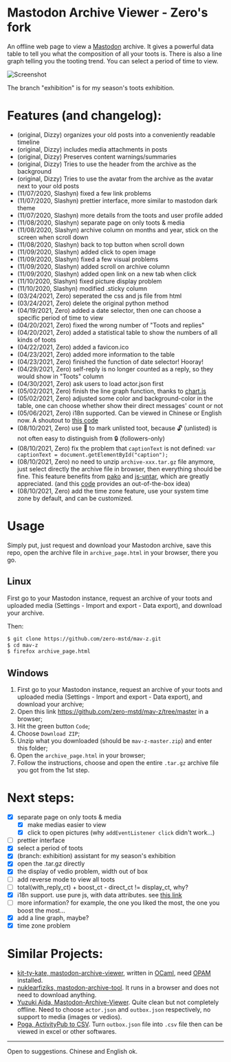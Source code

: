 # Mastodon Archive Viewer - Zero's fork

An offline web page to view a [Mastodon](https://joinmastodon.org) archive. It gives a powerful data table to tell you what the composition of all your toots is. There is also a line graph telling you the tooting trend. You can select a period of time to view.

![Screenshot](https://cdn.jsdelivr.net/gh/zero-mstd/figure-bed@master/mav-z_screenshot.png "Screenshot of this tool")

The branch "exhibition" is for my season's toots exhibition.

# Features (and changelog):

* (original, Dizzy) organizes your old posts into a conveniently readable timeline
* (original, Dizzy) includes media attachments in posts
* (original, Dizzy) Preserves content warnings/summaries
* (original, Dizzy) Tries to use the header from the archive as the background
* (original, Dizzy) Tries to use the avatar from the archive as the avatar next to your old posts
* (11/07/2020, Slashyn) fixed a few link problems
* (11/07/2020, Slashyn) prettier interface, more similar to mastodon dark theme
* (11/07/2020, Slashyn) more details from the toots and user profile added
* (11/08/2020, Slashyn) separate page on only toots & media
* (11/08/2020, Slashyn) archive column on months and year, stick on the screen when scroll down
* (11/08/2020, Slashyn) back to top button when scroll down
* (11/09/2020, Slashyn) added click to open image
* (11/09/2020, Slashyn) fixed a few visual problems
* (11/09/2020, Slashyn) added scroll on archive column
* (11/09/2020, Slashyn) added open link on a new tab when click
* (11/10/2020, Slashyn) fixed picture display problem
* (11/10/2020, Slashyn) modified .sticky column
* (03/24/2021, Zero) seperated the css and js file from html
* (03/24/2021, Zero) delete the original python method
* (04/19/2021, Zero) added a date selector, then one can choose a specific period of time to view
* (04/20/2021, Zero) fixed the wrong number of "Toots and replies"
* (04/20/2021, Zero) added a statistical table to show the numbers of all kinds of toots
* (04/22/2021, Zero) added a favicon.ico
* (04/23/2021, Zero) added more information to the table
* (04/23/2021, Zero) finished the function of date selector! Hooray!
* (04/29/2021, Zero) self-reply is no longer counted as a reply, so they would show in "Toots" column
* (04/30/2021, Zero) ask users to load actor.json first
* (05/02/2021, Zero) finish the line graph function, thanks to [chart.js](https://www.chartjs.org/)
* (05/02/2021, Zero) adjusted some color and background-color in the table, one can choose whether show their direct messages' count or not
* (05/06/2021, Zero) i18n supported. Can be viewed in Chinese or English now. A shoutout to [this code](https://codesandbox.io/s/ipfeu)
* (08/10/2021, Zero) use 🔑 to mark unlisted toot, because 🔓 (unlisted) is not often easy to distinguish from 🔒 (followers-only)
* (08/10/2021, Zero) fix the problem that `captionText` is not defined: `var captionText = document.getElementById("caption");`
* (08/10/2021, Zero) no need to unzip `archive-xxx.tar.gz` file anymore, just select directly the archive file in browser, then everything should be fine. This feature benefits from [pako](https://github.com/nodeca/pako) and [js-untar](https://github.com/InvokIT/js-untar), which are greatly appreciated. (and this [code](https://stackoverflow.com/a/65448758) provides an out-of-the-box idea)
* (08/10/2021, Zero) add the time zone feature, use your system time zone by default, and can be customized.

# Usage

Simply put, just request and download your Mastodon archive, save this repo, open the archive file in `archive_page.html` in your browser, there you go.

## Linux

First go to your Mastodon instance, request an archive of your toots and uploaded media (Settings - Import and export - Data export), and download your archive.

Then:
```bash
$ git clone https://github.com/zero-mstd/mav-z.git
$ cd mav-z
$ firefox archive_page.html
```

## Windows
1. First go to your Mastodon instance, request an archive of your toots and uploaded media (Settings - Import and export - Data export), and download your archive;
2. Open this link <https://github.com/zero-mstd/mav-z/tree/master> in a browser;
3. Hit the green button `Code`;
4. Choose `Download ZIP`;
5. Unzip what you downloaded (should be `mav-z-master.zip`) and enter this folder;
6. Open the `archive_page.html` in your browser;
7. Follow the instructions, choose and open the entire `.tar.gz` archive file you got from the 1st step.

# Next steps:

- [x] separate page on only toots & media
	- [x] make medias easier to view
	- [x] click to open pictures (why `addEventListener click` didn't work...)
- [ ] prettier interface
- [x] select a period of toots
- [x]  (branch: exhibition) assistant for my season's exhibition
- [x] open the .tar.gz directly
- [x] the display of vedio problem, width out of box
- [ ] add reverse mode to view all toots
- [ ] total(with_reply_ct) + boost_ct - direct_ct != display_ct, why?
- [x] i18n support. use pure js, with data attributes. see [this link](https://codeburst.io/translating-your-website-in-pure-javascript-98b9fa4ce427)
- [ ] more information? for example, the one you liked the most, the one you boost the most…
- [x] add a line graph, maybe?
- [x] time zone problem

# Similar Projects:
- [kit-ty-kate, mastodon-archive-viewer](https://github.com/kit-ty-kate/mastodon-archive-viewer), written in [OCaml](https://ocaml.org/), need [OPAM](https://opam.ocaml.org/) installed.
- [nuklearfiziks, mastodon-archive-tool](https://observablehq.com/@nuklearfiziks/mastodon-archive-tool). It runs in a browser and does not need to download anything.
- [Yuzuki Aida, Mastodon-Archive-Viewer](https://github.com/nzws/Mastodon-Archive-Viewer). Quite clean but not completely offline. Need to choose `actor.json` and `outbox.json` respectively, no support to media (images or vedios).
- [Poga, ActivityPub to CSV](https://poga.github.io/activitypub2csv/). Turn `outbox.json` file into `.csv` file then can be viewed in excel or other softwares.

---

Open to suggestions. Chinese and English ok.

